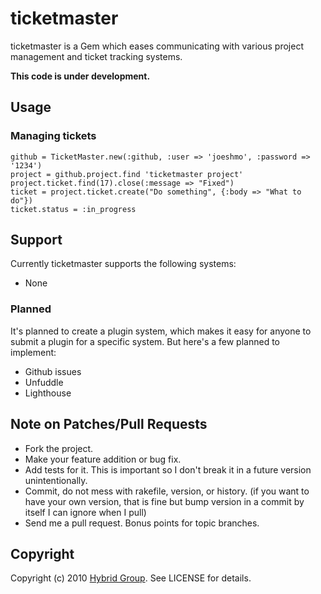# ticketmaster

ticketmaster is a Gem which eases communicating with various project management and ticket tracking systems.

**This code is under development.**

## Usage

### Managing tickets

    github = TicketMaster.new(:github, :user => 'joeshmo', :password => '1234')
    project = github.project.find 'ticketmaster project'
    project.ticket.find(17).close(:message => "Fixed")
    ticket = project.ticket.create("Do something", {:body => "What to do"})
    ticket.status = :in_progress

## Support

Currently ticketmaster supports the following systems:

* None

### Planned

It's planned to create a plugin system, which makes it easy for anyone to submit a plugin for a specific system. But here's a few planned to implement:

* Github issues
* Unfuddle
* Lighthouse

## Note on Patches/Pull Requests
 
* Fork the project.
* Make your feature addition or bug fix.
* Add tests for it. This is important so I don't break it in a
  future version unintentionally.
* Commit, do not mess with rakefile, version, or history.
  (if you want to have your own version, that is fine but bump version in a commit by itself I can ignore when I pull)
* Send me a pull request. Bonus points for topic branches.

## Copyright

Copyright (c) 2010 [Hybrid Group](http://hybridgroup.com). See LICENSE for details.
